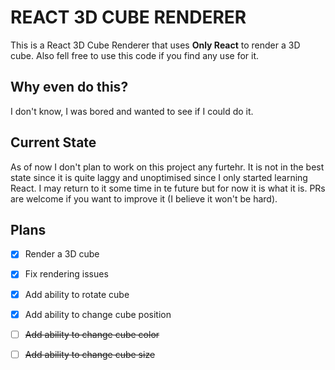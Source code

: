 # REACT 3D CUBE RENDERER

This is a React 3D Cube Renderer that uses **Only React** to render a 3D cube. 
Also fell free to use this code if you find any use for it.
## Why even do this?
I don't know, I was bored and wanted to see if I could do it.
## Current State
As of now I don't plan to work on this project any furtehr. It is not in the best state since it is quite laggy and unoptimised since I only started learning React. I may return to it some time in te future but for now it is what it is.
PRs are welcome if you want to improve it (I believe it won't be hard).
## Plans
- [x] Render a 3D cube
- [x] Fix rendering issues
- [x] Add ability to rotate cube
- [x] Add ability to change cube position
- [ ] ~~Add ability to change cube color~~
- [ ] ~~Add ability to change cube size~~

